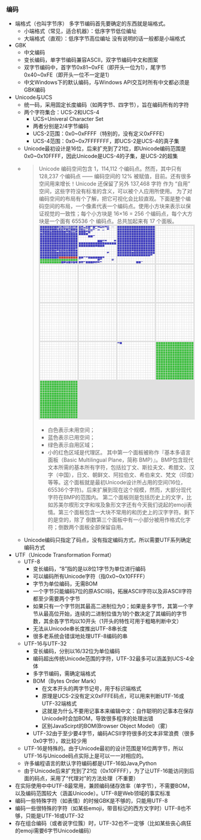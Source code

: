 ### 编码
- 端格式（也叫字节序）
  多字节编码首先要确定的东西就是端格式。
  - 小端格式（常见，适合机器）：低序字节低位编址
  - 大端格式（直观）：低序字节高位编址
  没有说明的话一般都是小端格式
- GBK
  - 中文编码
  - 变长编码，单字节编码兼容ASCII，双字节编码中文和图案
  - 双字节编码中，首字节0x81~0xFE（即开头一位为1），尾字节0x40~0xFE（即开头一位不一定是1）
  - 中文Windows下的默认编码，与Windows API交互时所有中文都必须是GBK编码
- Unicode与UCS
  - 统一码，采用固定长度编码（如两字节、四字节），旨在编码所有的字符
  - 两个字符集合：UCS-2和UCS-4
    - UCS=Univeral Character Set
    - 两者分别是2/4字节编码
    - UCS-2范围：0x0~0xFFFF（特别的，没有定义0xFFFE）
    - UCS-4范围：0x0~0x7FFFFFFF，即UCS-2是UCS-4的真子集
  - Unicode最初设计是16位，后来扩充到了21位，即Unicode编码范围是0x0~0x10FFFF，因此Unicode是UCS-4的子集，是UCS-2的超集
  - > Unicode 编码空间包含 1，114,112 个编码点。然而，其中只有128,237 个编码点 —— 编码空间的 12% 被赋值，目前。还有很多空间用来增长！Unicode 还保留了另外 137,468 字符 作为 “自用” 空间，这些字符没有标准的含义，可以被个人应用所使用。
    > 为了对编码空间的布局有个了解，把它可视化会比较直观。下面是整个编码空间的布局，一个像素代表一个编码点。使用小方块来表示以保证视觉的一致性；每个小方块是 16×16 = 256 个编码点，每个大方块是一个面有 65536 个 编码点。总共加起来有 17 个面板。
    > ![Unicode码点可视化](img/unicode.jpg)
    > - 白色表示未用空间；
    > - 蓝色表示已用空间；
    > - 绿色表示自用区域；
    > - 小的红色区域是代理区。
    > 其中第一个面板被称作『基本多语言面板（Basic Multilingual Plane，简称 BMP）』。BMP包含现代文本所需的基本所有字符，包括拉丁文、斯拉夫文、希腊文、汉字（中国），日文、朝鲜文、阿拉伯文、希伯来文、梵文（印度）等等。这个面板就是最初Unicode设计所占用的空间(16位，65536个字符)。后来扩展到现在这个规模，然而，大部分现代字符在BMP的范围内。
    > 第二个面板则是包括历史上的文字，比如苏美尔楔形文字和埃及象形文字还有今天我们说起的emoji表情。第三个面板包含一大块不常用的和历史上的汉字字符。剩下的是空的，除了 倒数第三个面板中有一小部分被用作格式化字符；倒数两个面板全部保留自用。
  - Unicode编码只指定了码点，没有指定编码方式，所以需要UTF系列确定编码方式
- UTF（Unicode Transformation Format）
  - UTF-8
    - 变长编码，“8”指的是以8位1字节为单位进行编码
    - 可以编码所有Unicode字符（指0x0~0x10FFFF）
    - 字节为单位编码，无需BOM
    - 一个字节只能编码7位的原ASCII码，拓展ASCII字符以及非ASCII字符都至少需要两个字节
    - 如果只有一个字节则其最高二进制位为0；如果是多字节，其第一个字节从最高位开始，连续的二进制位值为1的个数决定了其编码的字节数，其余各字节均以10开头（1开头的特性可用于粗略判断中文）
    - 无法从Unicode串长度推出UTF-8串长度
    - 很多老系统会错误地处理UTF-8编码的串
  - UTF-16与UTF-32
    - 变长编码，分别以16/32位为单位编码
    - 编码超出传统Unicode范围的字符，UTF-32最多可以涵盖到UCS-4全体
    - 多字节编码，需确定端格式
    - BOM（Bytes Order Mark）
      - 在文本开头的两字节记号，用于标识端格式
      - 原理是UCS-2没有定义0xFFFE码点，可以用来判断UTF-16或UTF-32端格式
      - 这就是为什么不要用记事本来编辑中文：自作聪明的记事本在保存Unicode时会加BOM，导致很多程序的处理出错
      - 区别JavaScirpt的BOM(Browser Object Model)（雾）
    - UTF-32由于至少要4字节，编码ACSII字符很多的文本非常浪费（很多0x0字节），故比较少用
  - UTF-16是特殊的。由于Unicode最初的设计范围是16位两字节，所以UTF-16与Unicode码点实际上是可以一一对相应的。
  - 许多编程语言的默认字符编码都是UTF-16如Java,Python
  - 由于Unicode后来扩充到了21位（0x10FFFF），为了让UTF-16能访问到后面的码点，采用了“代理对”的方法处理（不重要）
- 在实际使用中中UTF-8最常用，兼顾编码储存效率（单字节），不需要BOM，以及编码范围较大（涵盖Unicode）。UTF-8是Web领域的事实标准
- 编码一些特殊字符（如表情）的时候GBK是不够的，只能用UTF-8
- 编码一些很特殊的字符（如某些emoji，带音标记的西方文字时）UTF-8也不够，只能是UTF-16或UTF-32
- 存在组合编码（或者说字位簇）时，UTF-32也不一定够（比如某些丧心病狂的emoji需要6字节Unicode编码）